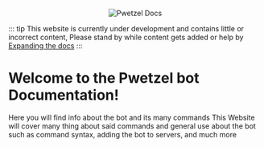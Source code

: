 <div align="center" style="padding-top:25px">
	<img src="https://i.ibb.co/0DKx2wz/newbanner.png" title="Pwetzel Docs" alt="Pwetzel Docs" />
</div>

::: tip
   This website is currently under development and contains little or incorrect content, Please stand by while content gets added or help by [Expanding the docs](https://github.com/kk5dire/pwetzel-docs/issues/new/choose)
:::

# Welcome to the Pwetzel bot Documentation!
Here you will find info about the bot and its many commands
This Website will cover many thing about said commands and general use about the bot such as command syntax, adding the bot to servers, and much more

